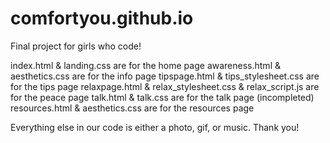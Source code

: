 # comfortyou.github.io
Final project for girls who code!

index.html & landing.css are for the home page
awareness.html & aesthetics.css are for the info page
tipspage.html & tips_stylesheet.css are for the tips page
relaxpage.html & relax_stylesheet.css & relax_script.js are for the peace page
talk.html & talk.css are for the talk page (incompleted)
resources.html & aesthetics.css are for the resources page

Everything else in our code is either a photo, gif, or music.
Thank you!
